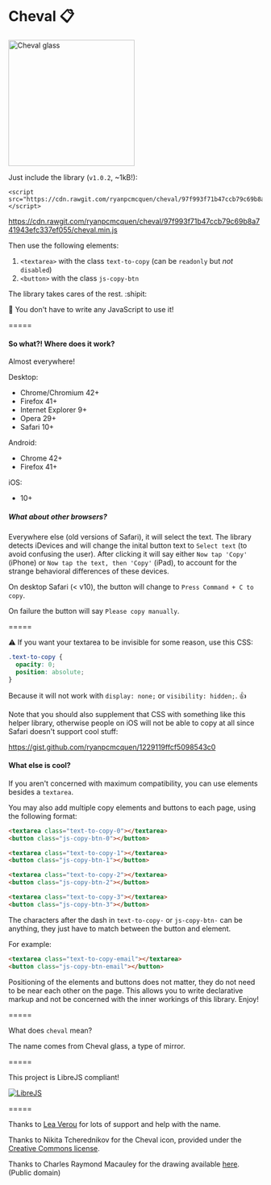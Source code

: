 # Cheval :clipboard:

<img alt="Cheval glass" width="250" src="https://usercontent.irccloud-cdn.com/file/3kF3sGJE/Jekyll.and.Hyde.Ch10.Drawing2.jpg">

Just include the library (`v1.0.2`, ~1kB!):

    <script src="https://cdn.rawgit.com/ryanpcmcquen/cheval/97f993f71b47ccb79c69b8a741943efc337ef055/cheval.min.js"></script>

https://cdn.rawgit.com/ryanpcmcquen/cheval/97f993f71b47ccb79c69b8a741943efc337ef055/cheval.min.js

Then use the following elements:

1. `<textarea>` with the class `text-to-copy` (can be `readonly` but *not* `disabled`)
2. `<button>` with the class `js-copy-btn`

The library takes cares of the rest. :shipit:

:newspaper: You don't have to write any JavaScript to use it!

=====

#### So what?! Where does it work?

Almost everywhere!

Desktop:

- Chrome/Chromium 42+
- Firefox 41+
- Internet Explorer 9+
- Opera 29+
- Safari 10+

Android:

- Chrome 42+
- Firefox 41+

iOS:

- 10+

##### What about other browsers?

Everywhere else (old versions of Safari), it will select the text. The library detects iDevices and will change the inital button text to `Select text` (to avoid confusing the user). After clicking it will say either `Now tap 'Copy'` (iPhone) or `Now tap the text, then 'Copy'` (iPad), to account for the strange behavioral differences of these devices.

On desktop Safari (< v10), the button will change to `Press Command + C to copy`.

On failure the button will say `Please copy manually`.

=====

:warning: If you want your textarea to be invisible for some reason, use this CSS:

```css
.text-to-copy {
  opacity: 0;
  position: absolute;
}
```

Because it will not work with `display: none;` or `visibility: hidden;`. :thumbsup:

Note that you should also supplement that CSS with something like this helper library, otherwise people on iOS will not be able to copy at all since Safari doesn't support cool stuff:

https://gist.github.com/ryanpcmcquen/1229119ffcf5098543c0

#### What else is cool?

If you aren't concerned with maximum compatibility, you can use elements besides a `textarea`.

You may also add multiple copy elements and buttons to each page, using the following format:

```html
<textarea class="text-to-copy-0"></textarea>
<button class="js-copy-btn-0"></button>

<textarea class="text-to-copy-1"></textarea>
<button class="js-copy-btn-1"></button>

<textarea class="text-to-copy-2"></textarea>
<button class="js-copy-btn-2"></button>

<textarea class="text-to-copy-3"></textarea>
<button class="js-copy-btn-3"></button>
```

The characters after the dash in `text-to-copy-` or `js-copy-btn-` can be anything, they just have to match between the button and element.

For example:

```html
<textarea class="text-to-copy-email"></textarea>
<button class="js-copy-btn-email"></button>
```

Positioning of the elements and buttons does not matter, they do not need to be near each other on the page. This allows you to write declarative markup and not be concerned with the inner workings of this library. Enjoy!

=====

What does `cheval` mean?

The name comes from Cheval glass, a type of mirror.

=====

This project is LibreJS compliant!

[![LibreJS](https://www.gnu.org/software/librejs/images/logo-medium.png)](https://www.gnu.org/software/librejs/)

=====

Thanks to [Lea Verou](https://github.com/LeaVerou) for lots of support and help with the name.

Thanks to Nikita Tcherednikov for the Cheval icon, provided under the [Creative Commons license](https://creativecommons.org/licenses/by/3.0/us/).

Thanks to Charles Raymond Macauley for the drawing available [here](https://commons.wikimedia.org/wiki/File:Jekyll.and.Hyde.Ch10.Drawing2.jpg). (Public domain)
